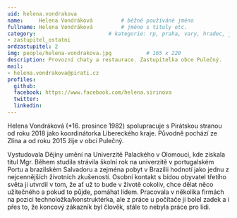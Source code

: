 ```yaml
---
uid: helena.vondrakova
name:     Helena Vondráková      	# běžně používáné jméno
fullname: Helena Vondráková  		# jméno s tituly etc.
category:                 		# kategorie: rp, praha, vary, hradec, jmk, senat
- zastupitel_ostatni
ordzastupitel: 2
img: people/helena-vondrakova.jpg           # 165 x 220
description: Provozní chaty a restaurace. Zastupitelka obce Pulečný.
mail:
- helena.vondrakova@pirati.cz
profiles:
  github:
  facebook: https://www.facebook.com/helena.sirinova
  twitter:
  linkedin:
---
```


Helena Vondráková (*16. prosince 1982) spolupracuje s Pirátskou stranou od roku 2018 jako koordinátorka Libereckého kraje. Původně pochází ze Zlína a od roku 2015 žije v obci Pulečný.

Vystudovala Dějiny umění na Univerzitě Palackého v Olomouci, kde získala titul Mgr. Během studila strávila školní rok na univerzitě v portugalském Portu a brazilském Salvadoru a zejména pobyt v Brazílii hodnotí jako jednu z nejcennějších životních zkušeností. Osobní kontakt s bídou obyvatel třetího světa ji utvrdil v tom, že ať už to bude v životě cokoliv, chce dělat něco užitečného a pokud to půjde, pomáhat lidem. Pracovala v několika firmách na pozici technoložka/konstruktérka, ale z práce u počítače ji bolel zadek a i přes to, že koncový zákazník byl člověk, stále to nebyla práce pro lidi.
